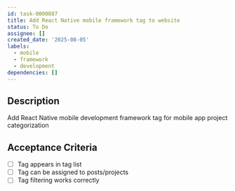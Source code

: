 ```yaml
---
id: task-0000887
title: Add React Native mobile framework tag to website
status: To Do
assignee: []
created_date: '2025-08-05'
labels:
  - mobile
  - framework
  - development
dependencies: []
---
```


## Description

Add React Native mobile development framework tag for mobile app project categorization

## Acceptance Criteria

- [ ] Tag appears in tag list
- [ ] Tag can be assigned to posts/projects
- [ ] Tag filtering works correctly
